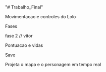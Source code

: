 "# Trabalho_Final"

Movimentacao e controles do Lolo

Fases

fase 2 // vitor

Pontuacao e vidas

Save

Projeta o mapa e o personagem em tempo real
